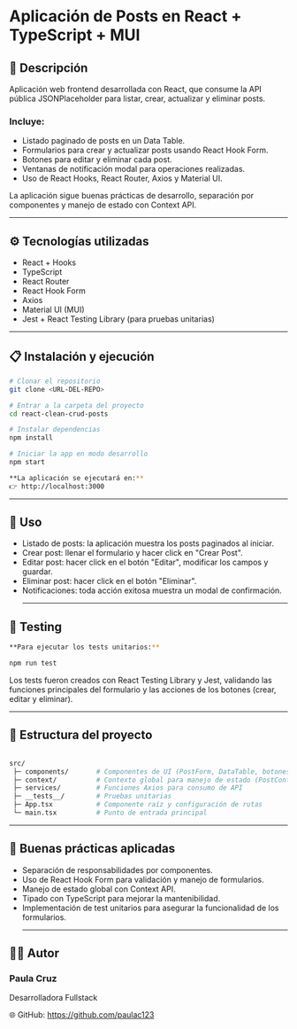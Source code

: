   # Aplicación de Posts en React + TypeScript + MUI

## 📖 **Descripción**

Aplicación web frontend desarrollada con React, que consume la API pública JSONPlaceholder
 para listar, crear, actualizar y eliminar posts.

### Incluye:

- Listado paginado de posts en un Data Table.
- Formularios para crear y actualizar posts usando React Hook Form.
- Botones para editar y eliminar cada post.
- Ventanas de notificación modal para operaciones realizadas.
- Uso de React Hooks, React Router, Axios y Material UI.

La aplicación sigue buenas prácticas de desarrollo, separación por componentes y manejo de estado con Context API.
___________________________________________________________________

## ⚙️ **Tecnologías utilizadas**

- React + Hooks
- TypeScript
- React Router
- React Hook Form
- Axios
- Material UI (MUI)
- Jest + React Testing Library (para pruebas unitarias)
 ________________________________________________________________

## 📋 **Instalación y ejecución**
```bash
# Clonar el repositorio
git clone <URL-DEL-REPO>

# Entrar a la carpeta del proyecto
cd react-clean-crud-posts

# Instalar dependencias
npm install

# Iniciar la app en modo desarrollo
npm start

**La aplicación se ejecutará en:**
👉 http://localhost:3000
```
________________________________________________________________

## 🚀 **Uso**

- Listado de posts: la aplicación muestra los posts paginados al iniciar.
- Crear post: llenar el formulario y hacer click en "Crear Post".
- Editar post: hacer click en el botón "Editar", modificar los campos y guardar.
- Eliminar post: hacer click en el botón "Eliminar".
- Notificaciones: toda acción exitosa muestra un modal de confirmación.
  ______________________________________________________________

## 🧪 **Testing**
```bash
**Para ejecutar los tests unitarios:**

npm run test
```

Los tests fueron creados con React Testing Library y Jest, validando las funciones principales del
formulario y las acciones de los botones (crear, editar y eliminar).

___________________________________________________________________

## 🧱 **Estructura del proyecto**
```bash

src/
 ├─ components/       # Componentes de UI (PostForm, DataTable, botones, etc.)
 ├─ context/          # Contexto global para manejo de estado (PostContext)
 ├─ services/         # Funciones Axios para consumo de API
 ├─ __tests__/        # Pruebas unitarias
 ├─ App.tsx           # Componente raíz y configuración de rutas
 └─ main.tsx          # Punto de entrada principal
```
 ____________________________________________________________________

## 🧭 **Buenas prácticas aplicadas**

- Separación de responsabilidades por componentes.
- Uso de React Hook Form para validación y manejo de formularios.
- Manejo de estado global con Context API.
- Tipado con TypeScript para mejorar la mantenibilidad.
- Implementación de test unitarios para asegurar la funcionalidad de los formularios.
  ____________________________________________________________________

## 🧑‍💻 **Autor**

### **Paula Cruz**

Desarrolladora Fullstack

🌐 GitHub: https://github.com/paulac123

